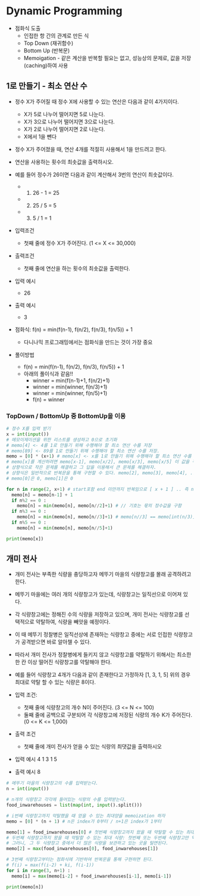 # Dynamic Programming
* 점화식 도출
  - 인접한 항 간의 관계로 만든 식
  * Top Down (재귀함수)
  * Bottom Up (반복문)
  * Memoigation - 같은 계산을 반복할 필요는 없고, 성능상의 문제로, 값을 저장(caching)하여 사용

## 1로 만들기 - 최소 연산 수
* 정수 X가 주어질 때 정수 X에 사용할 수 있는 연산은 다음과 같이 4가지이다.
  * X가 5로 나누어 떨어지면 5로 나눈다.
  * X가 3으로 나누어 떨어지면 3으로 나눈다.
  * X가 2로 나누어 떨어지면 2로 나눈다.
  * X에서 1을 뺀다
* 정수 X가 주어졌을 때, 연산 4개를 적절히 사용해서 1을 만드려고 한다.
* 연산을 사용하는 횟수의 최솟값을 출력하시오.

* 예를 들어 정수가 26이면 다음과 같이 계산해서 3번의 연산이 최솟값이다.
  - 1. 26 - 1 = 25
  - 2. 25 / 5 = 5
  - 3. 5 / 1 = 1

* 입력조건
  - 첫째 줄에 정수 X가 주어진다. (1 <= X <= 30,000)

* 출력조건
  - 첫째 줄에 연산을 하는 횟수의 최솟값을 출력한다.

* 입력 예시
  * 26
* 출력 예시
  * 3

* 점화식: f(n) = min(f(n-1), f(n/2), f(n/3), f(n/5)) + 1
  - 다니나믹 프로그래밍에서는 점화식을 만드는 것이 가장 중요

* 풀이방법
  * f(n) = min(f(n-1), f(n/2), f(n/3), f(n/5)) + 1
  * 아래의 풀이식과 같음!!
    * winner = min(f(n-1)+1, f(n/2)+1)
    * winner = min(winner, f(n/3)+1)
    * winner = min(winner, f(n/5)+1)
    * f(n) = winner
### TopDown / BottomUp 중 BottomUp을 이용
```python
# 정수 X를 입력 받기
x = int(input())
# 메모이제이션을 위한 리스트를 생성하고 0으로 초기화
# memo[4] <- 4를 1로 만들기 위해 수행해야 할 최소 연산 수를 저장
# memo[89] <- 89를 1로 만들기 위해 수행해야 할 최소 연산 수를 저장.
memo = [0] * (x+1) # memo[x] <- x를 1로 만들기 위해 수행해야 할 최소 연산 수를 저장
# memo[x]를 계산하려면 memo[x-1], memo[x/2], memo[x/3], memo[x/5] 이 값을 구해 그 중 최소값을 찾고 거기 1을 더하면 된다.
# 상향식으로 작은 문제를 해결하고 그 답을 이용해서 큰 문제를 해결하자.
# 상향식은 일반적으로 반복문을 통해 구현할 수 있다. memo[2], memo[3], memo[4], ... , memo[x-1], memo[x] 이 순서로 값을 구하면 된다.
# memo[0]은 0, memo[1]은 0

for n in range(2, x+1) # start포함 end 미만까지 반복임으로 [ x + 1 ] .. 즉 n은 2 ~ x 까지 반복
  memo[n] = memo[n-1] + 1
  if n%2 == 0 :
    memo[n] = min(memo[n], memo[n//2]+1) # // 기호는 몫의 정수값을 구함
  if n%3 == 0 :
    memo[n] = min(memo[n], memo[n//3]+1) # memo[n//3] == memo[int(n/3)]
  if n%5 == 0 :
    memo[n] = min(memo[n], memo[n//5]+1)

print(memo[x])
```

## 개미 전사
* 개미 전사는 부족한 식량을 충당하고자 메뚜기 마을의 식량창고를 몰래 공격하려고 한다.
* 메뚜기 마을에는 여러 개의 식량창고가 있는데, 식량창고는 일직선으로 이어져 있다.
* 각 식량창고에는 정해진 수의 식량을 저장하고 있으며, 개미 전사는 식량창고를 선택적으로 약탈하여, 식량을 빼앗을 예정이다.
* 이 때 메뚜기 정찰병은 일직선상에 존재하는 식량창고 중에는 서로 인접한 식량창고가 공격받으면 바로 알아챌 수 있다.
* 따라서 개미 전사가 정찰병에게 들키지 않고 식량창고를 약탈하기 위해서는 최소한 한 칸 이상 떨어진 식량창고를 약탈해야 한다.
* 예를 들어 식량창고 4개가 다음과 같이 존재한다고 가정하자
  [1, 3, 1, 5]
  위의 경우 최대로 약탈 할 수 있는 식량은 8이다.

* 입력 조건:
  * 첫째 줄에 식량창고의 개수 N이 주어진다. (3 <= N <= 100)
  * 둘째 줄에 공백으로 구분되어 각 식량창고에 저장된 식량의 개수 K가 주어진다. (0 <= K <= 1,000)

* 출력 조건
  * 첫째 줄에 개미 전사가 얻을 수 있는 식량의 최댓값을 출력하시오

* 입력 예시
  4
  1 3 1 5

* 출력 예시
  8

```python
# 메뚜기 마을의 식량창고의 수를 입력받는다.
n = int(input())

# n개의 식량창고 각각에 들어있는 식량의 수를 입력받는다.
food_inwarehouses = list(map(int, input().split()))

# i번째 식량창고까지 약탈했을 때 얻을 수 있는 최대양을 memoization 하자
memo = [0] * (n + 1) # n은 index가 0부터 / n+1은 index가 1부터

memo[1] = food_inwarehouses[0] # 첫번째 식량창고까지 왔을 때 약탈할 수 있는 최대 식량
# 두번째 식량창고까지 왔을 때 약탈할 수 있는 최대 식량: 첫번째 또는 두번째 식량창고만 약탈 할 수 있다.
# 그러니, 그 두 식량창고 중에서 더 많은 식량을 보관하고 있는 곳을 털면된다.
memo[2] = max(food_inwarehouses[0], food_inwarehouses[1]) 

# 3번째 식량창고부터는 점화식에 기반하여 반복문을 통해 구현하면 된다.
# f(i) = max(f(i-2) + ki, f(i-1))
for i in range(3, n+1) :
  memo[i] = max(memo[i-2] + food_inwarehouses[i-1], memo[i-1])

print(memo[n])

```
